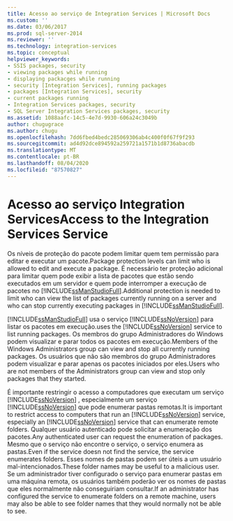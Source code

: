 ```yaml
---
title: Acesso ao serviço de Integration Services | Microsoft Docs
ms.custom: ''
ms.date: 03/06/2017
ms.prod: sql-server-2014
ms.reviewer: ''
ms.technology: integration-services
ms.topic: conceptual
helpviewer_keywords:
- SSIS packages, security
- viewing packages while running
- displaying packacges while running
- security [Integration Services], running packages
- packages [Integration Services], security
- current packages running
- Integration Services packages, security
- SQL Server Integration Services packages, security
ms.assetid: 1088aafc-14c5-4e7d-9930-606a24c3049b
author: chugugrace
ms.author: chugu
ms.openlocfilehash: 7dd6fbed4bedc285069306ab4c400f0f67f9f293
ms.sourcegitcommit: ad4d92dce894592a259721a1571b1d8736abacdb
ms.translationtype: MT
ms.contentlocale: pt-BR
ms.lasthandoff: 08/04/2020
ms.locfileid: "87570827"
---
```

# <a name="access-to-the-integration-services-service"></a><span data-ttu-id="dd44e-102">Acesso ao serviço Integration Services</span><span class="sxs-lookup"><span data-stu-id="dd44e-102">Access to the Integration Services Service</span></span>
  <span data-ttu-id="dd44e-103">Os níveis de proteção do pacote podem limitar quem tem permissão para editar e executar um pacote.</span><span class="sxs-lookup"><span data-stu-id="dd44e-103">Package protection levels can limit who is allowed to edit and execute a package.</span></span> <span data-ttu-id="dd44e-104">É necessário ter proteção adicional para limitar quem pode exibir a lista de pacotes que estão sendo executados em um servidor e quem pode interromper a execução de pacotes no [!INCLUDE[ssManStudioFull](../includes/ssmanstudiofull-md.md)].</span><span class="sxs-lookup"><span data-stu-id="dd44e-104">Additional protection is needed to limit who can view the list of packages currently running on a server and who can stop currently executing packages in [!INCLUDE[ssManStudioFull](../includes/ssmanstudiofull-md.md)].</span></span>  
  
 [!INCLUDE[ssManStudioFull](../includes/ssmanstudiofull-md.md)] <span data-ttu-id="dd44e-105">usa o serviço [!INCLUDE[ssNoVersion](../includes/ssnoversion-md.md)] para listar os pacotes em execução.</span><span class="sxs-lookup"><span data-stu-id="dd44e-105">uses the [!INCLUDE[ssNoVersion](../includes/ssnoversion-md.md)] service to list running packages.</span></span> <span data-ttu-id="dd44e-106">Os membros do grupo Administradores do Windows podem visualizar e parar todos os pacotes em execução.</span><span class="sxs-lookup"><span data-stu-id="dd44e-106">Members of the Windows Administrators group can view and stop all currently running packages.</span></span> <span data-ttu-id="dd44e-107">Os usuários que não são membros do grupo Administradores podem visualizar e parar apenas os pacotes iniciados por eles.</span><span class="sxs-lookup"><span data-stu-id="dd44e-107">Users who are not members of the Administrators group can view and stop only packages that they started.</span></span>  
  
 <span data-ttu-id="dd44e-108">É importante restringir o acesso a computadores que executam um serviço [!INCLUDE[ssNoVersion](../includes/ssnoversion-md.md)] , especialmente um serviço [!INCLUDE[ssNoVersion](../includes/ssnoversion-md.md)] que pode enumerar pastas remotas.</span><span class="sxs-lookup"><span data-stu-id="dd44e-108">It is important to restrict access to computers that run an [!INCLUDE[ssNoVersion](../includes/ssnoversion-md.md)] service, especially an [!INCLUDE[ssNoVersion](../includes/ssnoversion-md.md)] service that can enumerate remote folders.</span></span> <span data-ttu-id="dd44e-109">Qualquer usuário autenticado pode solicitar a enumeração dos pacotes.</span><span class="sxs-lookup"><span data-stu-id="dd44e-109">Any authenticated user can request the enumeration of packages.</span></span> <span data-ttu-id="dd44e-110">Mesmo que o serviço não encontre o serviço, o serviço enumera as pastas.</span><span class="sxs-lookup"><span data-stu-id="dd44e-110">Even if the service doesn not find the service, the service enumerates folders.</span></span> <span data-ttu-id="dd44e-111">Esses nomes de pastas podem ser úteis a um usuário mal-intencionados.</span><span class="sxs-lookup"><span data-stu-id="dd44e-111">These folder names may be useful to a malicious user.</span></span> <span data-ttu-id="dd44e-112">Se um administrador tiver configurado o serviço para enumerar pastas em uma máquina remota, os usuários também poderão ver os nomes de pastas que eles normalmente não conseguiriam consultar.</span><span class="sxs-lookup"><span data-stu-id="dd44e-112">If an administrator has configured the service to enumerate folders on a remote machine, users may also be able to see folder names that they would normally not be able to see.</span></span>  
  
  

